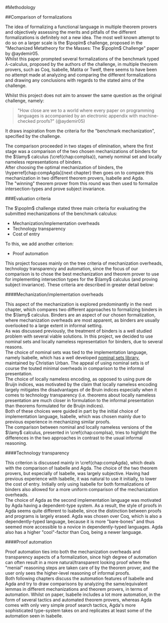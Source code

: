 #Methodology

##Comparison of formalizations

The idea of formalizing a functional language in multiple theorem provers and objectively assessing the merits and pitfalls of the different formalizations is definitely not a new idea. The most well known attempt to do so on a larger scale is the $\poplm$ challenge, proposed in the "Mechanized Metatheory for the Masses: The $\poplm$ Challenge" paper by @aydemir05.   
Whilst this paper prompted several formalizations of the benchmark typed $\lambda$-calculus, proposed by the authors of the challenge, in multiple theorem provers, such as Coq, Isabelle, Matita or Twelf, there seems to have been no attempt made at analyzing and comparing the different formalizations and drawing any conclusions with regards to the stated aims of the challenge.

Whilst this project does not aim to answer the same question as the original challenge, namely: 

> "How close are we to a world where every paper on programming languages is accompanied by an electronic appendix with machine- checked proofs?" (@aydemir05)

It draws inspiration from the criteria for the "benchmark mechanization", specified by the challenge.

The comparison proceeded in two stages of elimination, where the first stage was a comparison of the two chosen mechanizations of binders for the $\lamy$ calculus (\cref{chap:compIsa}), namely nominal set and locally nameless representations of binders.   
After choosing the optimal mechanization of binders, the \hyperref[chap:compAgda]{next chapter} then goes on to compare this mechanization in two different theorem provers, Isabelle and Agda.   
The "winning" theorem prover from this round was then used to formalize intersection-types and prove subject invariance.

###Evaluation criteria

The $\poplm$ challenge stated three main criteria for evaluating the submitted mechanizations of the benchmark calculus:

- Mechanization/implementation overheads
- Technology transparency
- Cost of entry

To this, we add another criterion: 

- Proof automation

This project focuses mainly on the tree criteria of mechanization overheads, technology transparency and automation, since the focus of our comparison is to chose the best mechanization and theorem prover to use for implementing intersection types for the $\lamy$ calculus (and proving subject invariance). These criteria are described in greater detail below:

####Mechanization/implementation overheads

This aspect of the mechanization is explored predominantly in the next chapter, which compares two different approaches to formalizing binders in the $\lamy$ calculus. Binders are an aspect of our chosen formalization, where mechanization overheads are most apparent, as binders are usually overlooked to a large extent in informal setting.   
As was discussed previously, the treatment of binders is a well studied problem with several viable solutions. In this project, we decided to use nominal sets and locally nameless representation for binders, due to several reasons.    
The choice of nominal sets was tied to the implementation language, namely Isabelle, which has a well developed [nominal sets library](http://www.inf.kcl.ac.uk/staff/urbanc/Nominal/), maintained by Christian Urban. The appeal of using nominal sets is of course the touted minimal overheads in comparison to the informal presentation.   
The choice of locally nameless encoding, as opposed to using pure de Bruijn indices, was motivated by the claim that locally nameless encoding largely mitigates the disadvantages of de Bruin indices especially when it comes to technology transparency (i.e. theorems about locally nameless presentation are much closer in formulation to the informal presentation than theorems formulated for de Bruijn indices).   
Both of these choices were guided in part by the initial choice of implementation language, Isabelle, which was chosen mainly due to previous experience in mechanizing similar proofs.   
The comparison between nominal and locally nameless versions of the $\lamy$ calculus, presented in \cref{chap:compIsa}, tries to highlight the differences in the two approaches in contrast to the usual informal reasoning.

####Technology transparency

This criterion is discussed mainly in \cref{chap:compAgda}, which deals with the comparison of Isabelle and Agda. The choice of the two theorem provers, but especially of Isabelle, was largely subjective. Having had previous experience with Isabelle, it was natural to use it initially, to lower the cost of entry. Initially only using Isabelle for both formalizations of binders also allowed for a more uniform comparison of the mechanization overheads.   
The choice of Agda as the second implementation language was motivated by Agda having a dependent-type system. As a result, the style of proofs in Agda seems quite different to Isabelle, since the distinction between proofs and programs is largely erased. Agda was chosen over Coq, which is also a dependently-typed language, because it is more "bare-bones" and thus seemed more accessible to a novice in dependently-typed languages. Agda also has a higher "cool"-factor than Coq, being a newer language.


####Proof automation

Proof automation ties into both the mechanization overheads and transparency aspects of a formalization, since high degree of automation can often result in a more natural/transparent looking proof where the "menial" reasoning steps are taken care of by the theorem prover, and the user only sees the higher-level reasoning of informal proofs.    
Both following chapters discuss the automation features of Isabelle and Agda and try to draw comparisons by analyzing the same/equivalent lemmas in different mechanizations and theorem provers, in terms of automation. Whilst on paper, Isabelle includes a lot more automation, in the form of several tactics and automated theorem provers, whereas Agda comes with only very simple proof search tactics, Agda's more sophisticated type-system takes on and replicates at least some of the automation seen in Isabelle.
